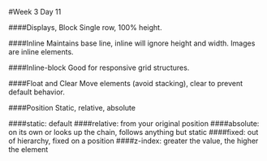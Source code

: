 #Week 3 Day 11

####Displays, Block
Single row, 100% height.

####Inline
Maintains base line, inline will ignore height and width. Images are inline elements.

####Inline-block
Good for responsive grid structures.

####Float and Clear
Move elements (avoid stacking), clear to prevent default behavior.

####Position
Static, relative, absolute

####static:
default
####relative:
from your original position
####absolute:
on its own or looks up the chain, follows anything but static
####fixed:
out of hierarchy, fixed on a position
####z-index:
greater the value, the higher the element
